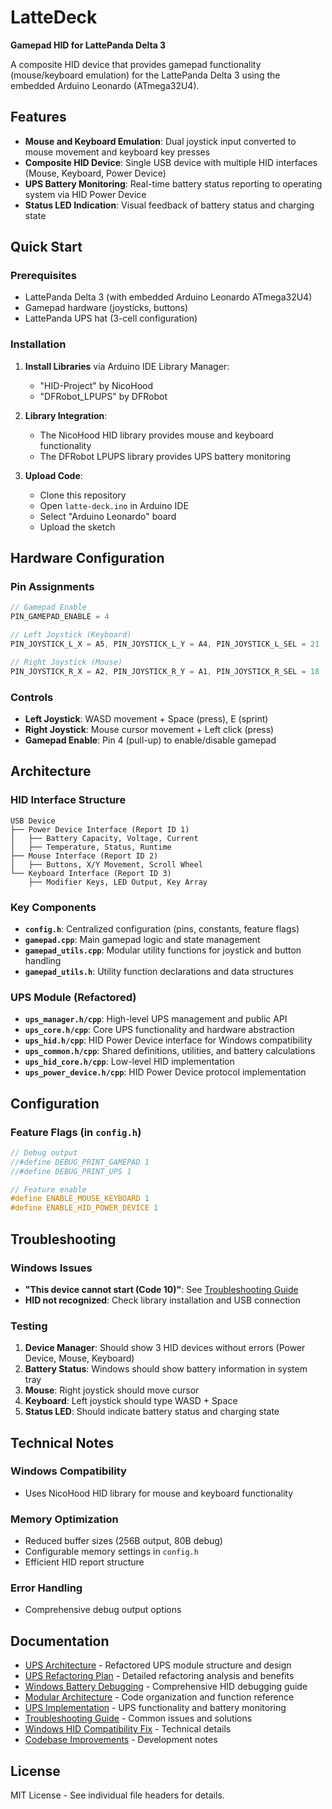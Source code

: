 # LatteDeck
**Gamepad HID for LattePanda Delta 3**

A composite HID device that provides gamepad functionality (mouse/keyboard emulation) for the LattePanda Delta 3 using the embedded Arduino Leonardo (ATmega32U4).

## Features
- **Mouse and Keyboard Emulation**: Dual joystick input converted to mouse movement and keyboard key presses
- **Composite HID Device**: Single USB device with multiple HID interfaces (Mouse, Keyboard, Power Device)
- **UPS Battery Monitoring**: Real-time battery status reporting to operating system via HID Power Device
- **Status LED Indication**: Visual feedback of battery status and charging state

## Quick Start

### Prerequisites
- LattePanda Delta 3 (with embedded Arduino Leonardo ATmega32U4)
- Gamepad hardware (joysticks, buttons)
- LattePanda UPS hat (3-cell configuration)

### Installation
1. **Install Libraries** via Arduino IDE Library Manager:
   - "HID-Project" by NicoHood
   - "DFRobot_LPUPS" by DFRobot

2. **Library Integration**:
   - The NicoHood HID library provides mouse and keyboard functionality
   - The DFRobot LPUPS library provides UPS battery monitoring

3. **Upload Code**:
   - Clone this repository
   - Open `latte-deck.ino` in Arduino IDE
   - Select "Arduino Leonardo" board
   - Upload the sketch

## Hardware Configuration

### Pin Assignments
```cpp
// Gamepad Enable
PIN_GAMEPAD_ENABLE = 4

// Left Joystick (Keyboard)
PIN_JOYSTICK_L_X = A5, PIN_JOYSTICK_L_Y = A4, PIN_JOYSTICK_L_SEL = 21

// Right Joystick (Mouse)  
PIN_JOYSTICK_R_X = A2, PIN_JOYSTICK_R_Y = A1, PIN_JOYSTICK_R_SEL = 18

```

### Controls
- **Left Joystick**: WASD movement + Space (press), E (sprint)
- **Right Joystick**: Mouse cursor movement + Left click (press)
- **Gamepad Enable**: Pin 4 (pull-up) to enable/disable gamepad

## Architecture

### HID Interface Structure
```
USB Device
├── Power Device Interface (Report ID 1)
│   ├── Battery Capacity, Voltage, Current
│   ├── Temperature, Status, Runtime
├── Mouse Interface (Report ID 2)
│   ├── Buttons, X/Y Movement, Scroll Wheel
└── Keyboard Interface (Report ID 3)
    ├── Modifier Keys, LED Output, Key Array
```

### Key Components
- **`config.h`**: Centralized configuration (pins, constants, feature flags)
- **`gamepad.cpp`**: Main gamepad logic and state management
- **`gamepad_utils.cpp`**: Modular utility functions for joystick and button handling
- **`gamepad_utils.h`**: Utility function declarations and data structures

### UPS Module (Refactored)
- **`ups_manager.h/cpp`**: High-level UPS management and public API
- **`ups_core.h/cpp`**: Core UPS functionality and hardware abstraction
- **`ups_hid.h/cpp`**: HID Power Device interface for Windows compatibility
- **`ups_common.h/cpp`**: Shared definitions, utilities, and battery calculations
- **`ups_hid_core.h/cpp`**: Low-level HID implementation
- **`ups_power_device.h/cpp`**: HID Power Device protocol implementation

## Configuration

### Feature Flags (in `config.h`)
```cpp
// Debug output
//#define DEBUG_PRINT_GAMEPAD 1
//#define DEBUG_PRINT_UPS 1

// Feature enable
#define ENABLE_MOUSE_KEYBOARD 1
#define ENABLE_HID_POWER_DEVICE 1
```

## Troubleshooting

### Windows Issues
- **"This device cannot start (Code 10)"**: See [Troubleshooting Guide](docs/troubleshooting.md)
- **HID not recognized**: Check library installation and USB connection

### Testing
1. **Device Manager**: Should show 3 HID devices without errors (Power Device, Mouse, Keyboard)
2. **Battery Status**: Windows should show battery information in system tray
3. **Mouse**: Right joystick should move cursor
4. **Keyboard**: Left joystick should type WASD + Space
5. **Status LED**: Should indicate battery status and charging state

## Technical Notes

### Windows Compatibility
- Uses NicoHood HID library for mouse and keyboard functionality

### Memory Optimization
- Reduced buffer sizes (256B output, 80B debug)
- Configurable memory settings in `config.h`
- Efficient HID report structure

### Error Handling
- Comprehensive debug output options

## Documentation
- [UPS Architecture](docs/ups_architecture.md) - Refactored UPS module structure and design
- [UPS Refactoring Plan](docs/ups_refactoring_plan.md) - Detailed refactoring analysis and benefits
- [Windows Battery Debugging](docs/windows_battery_debugging.md) - Comprehensive HID debugging guide
- [Modular Architecture](docs/modular_architecture.md) - Code organization and function reference
- [UPS Implementation](docs/ups_implementation.md) - UPS functionality and battery monitoring
- [Troubleshooting Guide](docs/troubleshooting.md) - Common issues and solutions
- [Windows HID Compatibility Fix](docs/windows_hid_compatibility_fix.md) - Technical details
- [Codebase Improvements](docs/codebase_improvements.md) - Development notes

## License
MIT License - See individual file headers for details.